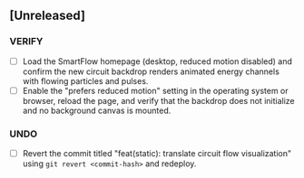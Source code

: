 ## [Unreleased]

### VERIFY
- [ ] Load the SmartFlow homepage (desktop, reduced motion disabled) and confirm the new circuit backdrop renders animated energy channels with flowing particles and pulses.
- [ ] Enable the "prefers reduced motion" setting in the operating system or browser, reload the page, and verify that the backdrop does not initialize and no background canvas is mounted.

### UNDO
- [ ] Revert the commit titled "feat(static): translate circuit flow visualization" using `git revert <commit-hash>` and redeploy.
